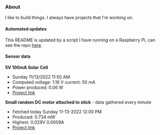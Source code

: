 ### About
I like to build things. I always have projects that I'm working on.

#### Automated updates
This README is updated by a script I have running on a Raspberry Pi, can see the repo [here](https://github.com/jdc-cunningham/raspi-git-repo-updater).

#### Sensor data
**5V 100mA Solar Cell**
- Sunday 11/13/2022 11:50 AM
- Computed voltage: 1.16 V current: 50 mA
- Power produced: 0.06 W
- [Project link](https://github.com/jdc-cunningham/raspisolarplotter)

**Small random DC motor attached to stick** - data gathered every minute
- Fetched today Sunday 11-13-2022 12:00 PM
- Produced: 0.734 mW
- Highest: 0.029V 0.0009A
- [Project link](https://github.com/jdc-cunningham/turbine-raspi)